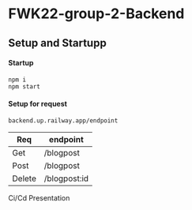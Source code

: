 # FWK22-group-2-Backend

## Setup and Startupp

#### Startup
```
npm i
npm start 
```

#### Setup for request
```
backend.up.railway.app/endpoint
```
| Req   | endpoint  |
|-------|-----------|
| Get   | /blogpost |
| Post  | /blogpost |
| Delete| /blogpost:id|

Ci/Cd Presentation 
